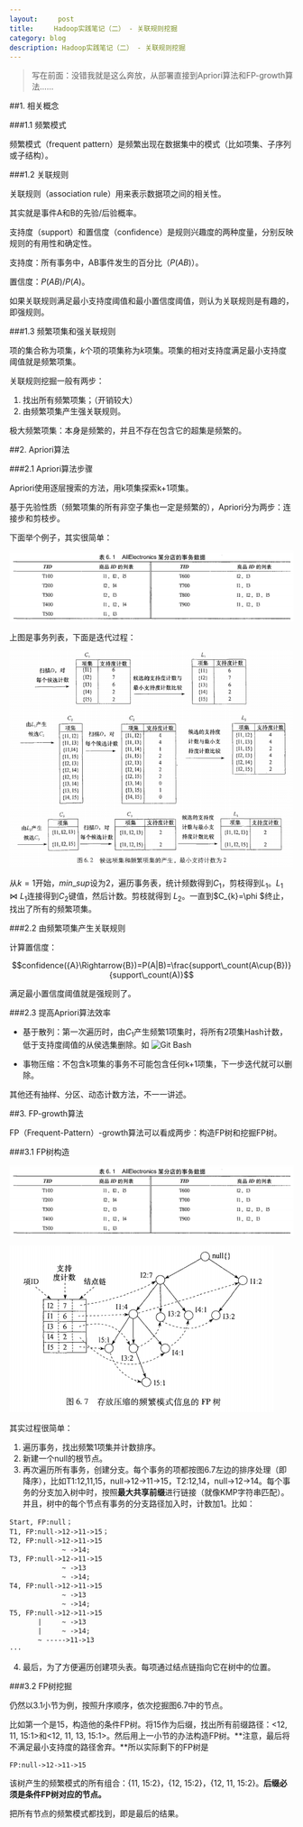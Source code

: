 ```yaml
---
layout:     post
title:     Hadoop实践笔记（二） - 关联规则挖掘
category: blog
description: Hadoop实践笔记（二） - 关联规则挖掘
---
```


> 写在前面：没错我就是这么奔放，从部署直接到Apriori算法和FP-growth算法……

##1. 相关概念

###1.1 频繁模式

频繁模式（frequent pattern）是频繁出现在数据集中的模式（比如项集、子序列或子结构）。

###1.2 关联规则

关联规则（association rule）用来表示数据项之间的相关性。

其实就是事件A和B的先验/后验概率。

支持度（support）和置信度（confidence）是规则兴趣度的两种度量，分别反映规则的有用性和确定性。

支持度：所有事务中，AB事件发生的百分比（$P(AB)$）。

置信度：$P(AB)/P(A)$。

如果关联规则满足最小支持度阈值和最小置信度阈值，则认为关联规则是有趣的，即强规则。

###1.3 频繁项集和强关联规则

项的集合称为项集，$k$个项的项集称为$k$项集。项集的相对支持度满足最小支持度阈值就是频繁项集。

关联规则挖掘一般有两步：
1. 找出所有频繁项集；（开销较大）
2. 由频繁项集产生强关联规则。

极大频繁项集：本身是频繁的，并且不存在包含它的超集是频繁的。

##2. Apriori算法


###2.1 Apriori算法步骤

Apriori使用逐层搜索的方法，用k项集探索k+1项集。

基于先验性质（频繁项集的所有非空子集也一定是频繁的），Apriori分为两步：连接步和剪枝步。

下面举个例子，其实很简单：

![Git Bash](/images/hadoop-2/1465405416187.png)

上图是事务列表，下面是迭代过程：

![Git Bash](/images/hadoop-2/1465405478337.png)

从$k=1$开始，$min\_sup$设为2，遍历事务表，统计频数得到$C_{1}$，剪枝得到$L_{1}$。$L_{1}\bowtie L_{1}$连接得到$C_{2}$键值，然后计数。剪枝就得到 $L_{2}$。一直到$C_{k}=\phi $终止，找出了所有的频繁项集。

###2.2 由频繁项集产生关联规则

计算置信度：

$$confidence({A}\Rightarrow{B})=P(A|B)=\frac{support\_count(A\cup{B})}{support\_count(A)}$$

满足最小置信度阈值就是强规则了。

###2.3 提高Apriori算法效率

* 基于散列：第一次遍历时，由$C_{1}$产生频繁1项集时，将所有2项集Hash计数，低于支持度阈值的从侯选集删除。如
![Git Bash](./1465468234647.png)

* 事物压缩：不包含k项集的事务不可能包含任何k+1项集，下一步迭代就可以删除。

其他还有抽样、分区、动态计数方法，不一一讲述。

##3. FP-growth算法

FP（Frequent-Pattern）-growth算法可以看成两步：构造FP树和挖掘FP树。

###3.1 FP树构造

![Git Bash](/images/hadoop-2/1465405416187.png)

![Git Bash](/images/hadoop-2/1465468896197.png)

其实过程很简单：
1. 遍历事务，找出频繁1项集并计数排序。
2. 新建一个null的根节点。
3. 再次遍历所有事务，创建分支。每个事务的项都按图6.7左边的排序处理（即降序），比如T1:12,11,15，null->12->11->15，T2:12,14，null->12->14。每个事务的分支加入树中时，按照**最大共享前缀**进行链接（就像KMP字符串匹配）。并且，树中的每个节点有事务的分支路径加入时，计数加1。比如：

``` 
Start, FP:null；
T1, FP:null->12->11->15；
T2, FP:null->12->11->15
             ~ ->14;
T3, FP:null->12->11->15
             ~ ->13
             ~ ->14;
T4, FP:null->12->11->15
             ~ ->13
             ~ ->14;
T5, FP:null->12->11->15
       |     ~ ->13
       |     ~ ->14;
       ~ ----->11->13
···
```

4. 最后，为了方便遍历创建项头表。每项通过结点链指向它在树中的位置。

###3.2 FP树挖掘

仍然以3.1小节为例，按照升序顺序，依次挖掘图6.7中的节点。

比如第一个是15，构造他的条件FP树。将15作为后缀，找出所有前缀路径：<12, 11, 15:1>和<12, 11, 13, 15:1>。然后用上一小节的办法构造FP树。**注意，最后将不满足最小支持度的路径舍弃。**所以实际剩下的FP树是

```
FP:null->12->11->15
```

该树产生的频繁模式的所有组合：{11, 15:2}，{12, 15:2}，{12, 11, 15:2}。**后缀必须是条件FP树对应的节点。**

把所有节点的频繁模式都找到，即是最后的结果。
